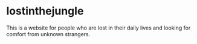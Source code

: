 # lostinthejungle
This is a website for people who are lost in their daily lives and looking for comfort from unknown strangers.
